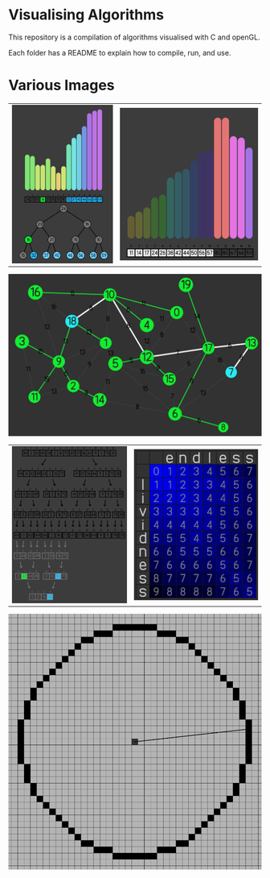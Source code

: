 # Visualising Algorithms

This repository is a compilation of algorithms visualised with C and openGL.

Each folder has a README to explain how to compile, run, and use.

# Various Images

|                                  |                                    |
| -------------------------------- | ---------------------------------- |
| ![Heapsort](images/Heapsort.png) | ![Quicksort](images/Quicksort.png) |

![Dijkstra](images/Dijkstra.png)

|                                    |                                              |
| ---------------------------------- | -------------------------------------------- |
| ![Mergesort](images/Mergesort.png) | ![Wagner-Fischer](images/Wagner-Fischer.png) |

![BresenhamCircle](images/BresenhamCircle.png)
